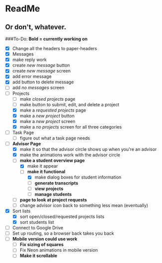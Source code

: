 # ReadMe
## Or don't, whatever.

###To-Do:
**Bold = currently working on**

- [x] Change all the headers to paper-headers
- [x]  Messages
  - [x] make reply work
  - [x] create _new message_ button
  - [x] create _new message_ screen
  - [x] add error message
  - [x] add button to delete message
  - [ ] add _no messages_ screen
- [ ] Projects
  - [ ] make _closed projects_ page
  - [ ] make button to submit, edit, and delete a project
  - [x] make a _requested projects_ page
  -	[x] make a _new project_ button
  - [x] make a _new project_ screen
  - [x] make a _no projects_ screen for all three categories
- [ ] Task Page
  - [ ] figure out what a task page needs
- [ ] **Advisor Page**
  - [x] make it so that the advisor circle shows up when you're an advisor
  - [x] make the animations work with the advisor circle
  - [ ] **make a student overview page**
  	- [x] make it appear
  	- [ ] **make it functional**
  		- [x] make dialog boxes for student information
  		- [ ] **generate transcripts**
  		- [ ] **view projects**
  		- [ ] **manage students**
  - [ ] **page to look at project requests**
  - [ ] change advisor icon back to something less mean (eventually)
- [x] Sort lists
  - [x] sort open/closed/requested projects lists
  - [x] sort students list
- [ ] Connect to Google Drive
- [ ] Set up routing, so a browser back takes you back
- [ ] **Mobile version could use work**
  - [ ] **Fix sizing of squares**
  - [ ] Fix Neon animations in mobile version
  - [ ] **Make it scrollable**
